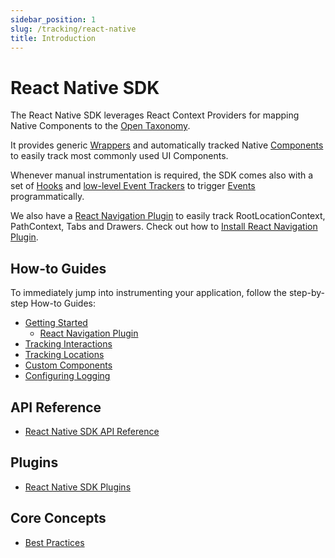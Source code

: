 ```yaml
---
sidebar_position: 1
slug: /tracking/react-native
title: Introduction
---
```

# React Native SDK

The React Native SDK leverages React Context Providers for mapping Native Components to the [Open Taxonomy](/taxonomy/introduction.md).

It provides generic [Wrappers](/tracking/react-native/api-reference/locationWrappers/overview.md) and automatically tracked Native [Components](/tracking/react-native/api-reference/trackedComponents/overview.md) to easily track most commonly used UI Components. 

Whenever manual instrumentation is required, the SDK comes also with a set of [Hooks](/tracking/react-native/api-reference/hooks/overview.md) and [low-level Event Trackers](/tracking/react-native/api-reference/eventTrackers/overview.md) to trigger [Events](/taxonomy/reference/events/overview.md) programmatically.

We also have a [React Navigation Plugin](/tracking/react-native/plugins/react-navigation.md) to easily track RootLocationContext, PathContext, Tabs and Drawers. Check out how to [Install React Navigation Plugin](/tracking/react-native/how-to-guides/getting-started.md#install-react-navigation).

## How-to Guides
To immediately jump into instrumenting your application, follow the step-by-step How-to Guides:
- [Getting Started](/tracking/react-native/how-to-guides/getting-started.md)
  - [React Navigation Plugin](/tracking/react-native/how-to-guides/getting-started.md#installing-react-navigation)
- [Tracking Interactions](/tracking/react-native/how-to-guides/tracking-interactions.md)
- [Tracking Locations](/tracking/react-native/how-to-guides/tracking-locations.md)
- [Custom Components](/tracking/react-native/how-to-guides/custom-components.md)
- [Configuring Logging](/tracking/react-native/how-to-guides/configuring-logging.md)

## API Reference 
- [React Native SDK API Reference](/tracking/react-native/api-reference/overview.md)

## Plugins
- [React Native SDK Plugins](/tracking/react-native/plugins/overview.md)

## Core Concepts
- [Best Practices](/tracking/core-concepts/react-native/best-practices.md)
